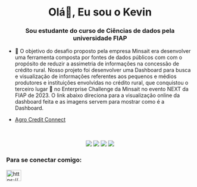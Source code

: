 <h1 align="center">Olá👋, Eu sou o Kevin</h1>
<h3 align="center">Sou estudante do curso de Ciências de dados pela universidade FIAP</h3>

- 🔭 O objetivo do desafio proposto pela empresa Minsait era desenvolver uma ferramenta composta por fontes de dados públicos com com o propósito de reduzir a assimetria de informações na concessão de crédito rural. Nosso projeto foi desenvolver uma Dashboard para busca e visualização de informações referentes aos pequenos e médios produtores e instituições envolvidas no crédito rural, que conquistou o terceiro lugar 🥉 no Enterprise Challenge da Minsait no evento NEXT da FIAP de 2023. O link abaixo direciona para a visualização online da dashboard feita e as imagens servem para mostrar como é a Dashboard.

- [ Agro Credit Connect](https://app.powerbi.com/view?r=eyJrIjoiM2Y1YzMxMzQtNjU0ZC00ODRmLWE0NDgtMGI5OGJhYTFkNjFhIiwidCI6IjExZGJiZmUyLTg5YjgtNDU0OS1iZTEwLWNlYzM2NGU1OTU1MSIsImMiOjR9)
<br>
<br>
<div align='center'>
<img src= https://github.com/KevinSouza1707/Projeto-Minsait-FIAP/assets/126088739/d20bf809-add0-44f9-8315-035064095f08>
<img src= https://github.com/KevinSouza1707/Projeto-Minsait-FIAP/assets/126088739/b5490ad0-630a-430b-84e0-4a0794dca106>
<img src= https://github.com/KevinSouza1707/Projeto-Minsait-FIAP/assets/126088739/e0eaac65-88c0-4553-8455-67fdc193be7e>
<img src= https://github.com/KevinSouza1707/Projeto-Minsait-FIAP/assets/126088739/48bdf861-459e-4426-b04c-7bc29754f159>
</div>

<h3 align="left">Para se conectar comigo:</h3>
<p align="left">
<a href="https://linkedin.com/in/www.linkedin.com/in/kevin-souza-alves-da-silva" target="blank"><img align="center" src="https://raw.githubusercontent.com/rahuldkjain/github-profile-readme-generator/master/src/images/icons/Social/linked-in-alt.svg" alt="https://www.linkedin.com/in/kevin-souza-alves-da-silva" height="30" width="40" /></a>
</p>
